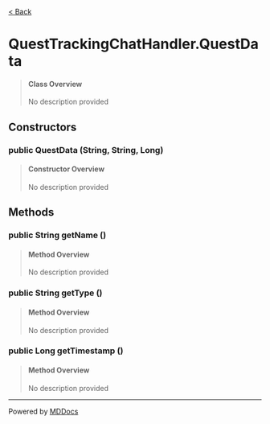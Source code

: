 [< Back](../README.md)
# QuestTrackingChatHandler.QuestData #
>#### Class Overview ####
>No description provided
## Constructors ##
### public QuestData (String, String, Long) ###
>#### Constructor Overview ####
>No description provided
>
## Methods ##
### public String getName () ###
>#### Method Overview ####
>No description provided
>
### public String getType () ###
>#### Method Overview ####
>No description provided
>
### public Long getTimestamp () ###
>#### Method Overview ####
>No description provided
>

---
Powered by [MDDocs](https://github.com/VRCube/MDDocs)